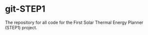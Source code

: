 # git-STEP1
The repository for all code for the First Solar Thermal Energy Planner (STEP1) project.
